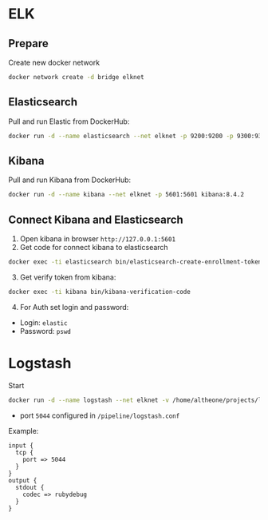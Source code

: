 # ELK

## Prepare
Create new docker network
```bash
docker network create -d bridge elknet
```

## Elasticsearch

Pull and run Elastic from DockerHub:
```bash
docker run -d --name elasticsearch --net elknet -p 9200:9200 -p 9300:9300 -e "discovery.type=single-node" -e "ELASTIC_PASSWORD=pswd" elasticsearch:8.4.2
```

## Kibana

Pull and run Kibana from DockerHub:
```bash
docker run -d --name kibana --net elknet -p 5601:5601 kibana:8.4.2
```

## Connect Kibana and Elasticsearch

1. Open kibana in browser `http://127.0.0.1:5601`
2. Get code for connect kibana to elasticsearch
```bash
docker exec -ti elasticsearch bin/elasticsearch-create-enrollment-token --scope kibana
```
3. Get verify token from kibana:
```bash
docker exec -ti kibana bin/kibana-verification-code
```
4. For Auth set login and password:
- Login: `elastic`
- Password: `pswd`

# Logstash

Start
```bash
docker run -d --name logstash --net elknet -v /home/altheone/projects/logstash/pipeline:/usr/share/logstash/pipeline -p 5044:5044 -p 9600:9600 logstash:8.4.2
```

* port `5044` configured in `/pipeline/logstash.conf`

Example:
```
input {
  tcp {
    port => 5044
  }
}
output {
  stdout {
    codec => rubydebug
  }
}

```
